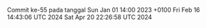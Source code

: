 Commit ke-55 pada tanggal Sun Jan 01 14:00 2023 +0100
Fri Feb 16 14:43:06 UTC 2024
Sat Apr 20 22:26:58 UTC 2024
